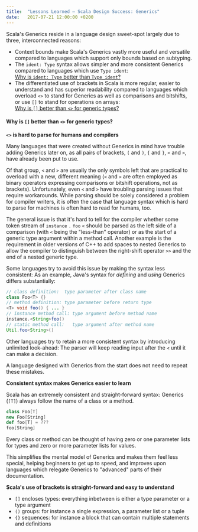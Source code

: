 ```yaml
---
title:  "Lessons Learned – Scala Design Success: Generics"
date:   2017-07-21 12:00:00 +0200
---
```


Scala's Generics reside in a language design sweet-spot largely due to three,
interconnected reasons:

- Context bounds make Scala's Generics vastly more useful and versatile compared
  to languages which support only bounds based on subtyping.
- The `ident: Type` syntax allows simpler and more consistent Generics compared
  to languages which use `Type ident`:<br/>
  [Why is `ident: Type` better than `Type ident`?](type-annotations)
- The differentiated use of brackets in Scala is more regular, easier
  to understand and has superior readability compared to languages which
  overload `<>` to stand for Generics as well as comparisons and bitshifts,
  or use `[]` to stand for operations on arrays:<br/>
  [Why is `[]` better than `<>` for generic types?](#why-is--better-than--for-generic-types)

#### Why is `[]` better than `<>` for generic types?

**`<>` is hard to parse for humans and compilers**

Many languages that were created without Generics in mind have trouble adding Generics later on, as all pairs of brackets, `(` and `)`, `{` and `}`, `<` and `>`, have already been put to use.

Of that group, `<` and `>` are usually the only symbols left that are practical to overload with a new, different meaning (`<` and `>` are often employed as binary operators expressing comparisons or bitshift operations, not as brackets).
Unfortunately, even `<` and `>` have troubling parsing issues that require workarounds. While parsing should be solely considered a problem for compiler writers, it is often the case that language syntax which is hard to parse for machines is often hard to read for humans, too.

The general issue is that it's hard to tell for the compiler whether some token stream of `instance` `.` `foo` `<` should be parsed as the left side of a comparison (with `<` being the "less-than" operator) or as the start of a generic type argument within a method call. Another example is the requirement in older versions of C++ to add spaces to nested Generics to allow the compiler to distinguish between the right-shift operator `>>` and the end of a nested generic type.

Some languages try to avoid this issue by making the syntax less consistent: As an example, Java's syntax for _defining_ and _using_ Generics differs substantially:

```java
// class definition:  type parameter after class name
class Foo<T> {}
// method definition: type parameter before return type
<T> void foo() { ... }
// instance method call: type argument before method name
instance.<String>foo()
// static method call:   type argument after method name
Util.foo<String>()
```

Other languages try to retain a more consistent syntax by introducing unlimited look-ahead:
The parser will keep reading input after the `<` until it can make a decision.

A language designed with Generics from the start does not need to repeat these mistakes.

**Consistent syntax makes Generics easier to learn**

Scala has an extremely consistent and straight-forward syntax: Generics (`[T]`) always follow the name of a class or a method.

```scala
class Foo[T]
new Foo[String]
def foo[T] = ???
foo[String]
```

Every class or method can be thought of having zero or one parameter lists for types and zero or more parameter lists for values.

This simplifies the mental model of Generics and makes them feel less special,
helping beginners to get up to speed, and improves upon languages which relegate
Generics to "advanced" parts of their documentation.


**Scala's use of brackets is straight-forward and easy to understand**

  - `[]` encloses types: everything inbetween is either a type parameter or a type argument
  - `()` groups: for instance a single expression, a parameter list or a tuple
  - `{}` sequences: for instance a block that can contain multiple statements and definitions
